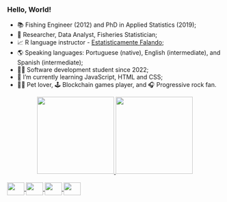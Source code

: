 ### Hello, World!

- 📚 Fishing Engineer (2012) and PhD in Applied Statistics (2019);
- 🔎 Researcher, Data Analyst, Fisheries Statistician;
- 📈 R language instructor - [Estatisticamente Falando](https://www.instagram.com/estatisticamente_falando/);
- 🌎 Speaking languages: Portuguese (native), English (intermediate), and Spanish (intermediate);
- 👨‍💻 Software development student since 2022;
- 🌱 I’m currently learning JavaScript, HTML and CSS;
- 🐶🐱 Pet lover, 🕹️ Blockchain games player, and 🎧 Progressive rock fan.


<div align="center">
  <a href="https://github.com/JonasVasconcelos">
  <img height="180em" src="https://github-readme-stats.vercel.app/api?username=JonasVasconcelos&show_icons=true&theme=github_dark&include_all_commits=true&count_private=true"/>
  <img height="180em" src="https://github-readme-stats.vercel.app/api/top-langs/?username=JonasVasconcelos&layout=compact&langs_count=7&theme=github_dark"/>
</div>

<div style="display: inline_block"><br>
  <img align="center" alt="" height="30" width="40" src="https://cdn.jsdelivr.net/gh/devicons/devicon/icons/r/r-original.svg">
  <img align="center" alt="" height="30" width="40" src="https://cdn.jsdelivr.net/gh/devicons/devicon/icons/javascript/javascript-original.svg">
  <img align="center" alt="" height="30" width="40" src="https://cdn.jsdelivr.net/gh/devicons/devicon/icons/css3/css3-original.svg">
  <img align="center" alt="" height="30" width="40" src="https://cdn.jsdelivr.net/gh/devicons/devicon/icons/html5/html5-original.svg">
</div>
